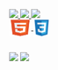 <div>
  <a href="https://github.com/lucieneferri">
  <img height="180em" src="https://github-readme-stats.vercel.app/api?username=lucieneferri&show_icons=true&theme=tokyonight&include_all_commits=true&count_private=true"/>
  <img height="180em" src="https://github-readme-stats.vercel.app/api/top-langs/?username=lucieneferri&layout=compact&langs_count=7&theme=tokyonight"/>
  <img height="20em" src=https://img.shields.io/badge/JavaScript-F7DF1E?style=for-the-badge&logo=javascript&logoColor=black/>
    
</div>
  
  <img align="center" alt="Luciene-HTML" height="30" width="40" src="https://raw.githubusercontent.com/devicons/devicon/master/icons/html5/html5-original.svg">
  <img align="center" alt="Luciene-CSS" height="30" width="30" src="https://raw.githubusercontent.com/devicons/devicon/master/icons/css3/css3-original.svg">
  
  ##
  
  <div>
    <a href="https://www.linkedin.com/in/lucienemuterleferri/" target="_blank"><img src="https://img.shields.io/badge/-LinkedIn-%230077B5?style=for-the-badge&logo=linkedin&logoColor=white" target="_blank"></a>
    <a href = "mailto:lucienemferri@gmail.com"><img src="https://img.shields.io/badge/-Gmail-%23333?style=for-the-badge&logo=gmail&logoColor=white" target="_blank"></a>
  </div>
